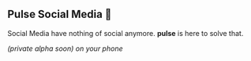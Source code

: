 ## Pulse Social Media 👋

Social Media have nothing of social anymore. **pulse** is here to solve that.

*(private alpha soon) on your phone*
